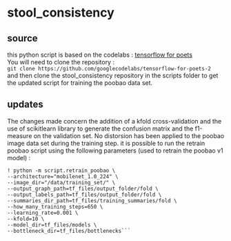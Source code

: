 # stool_consistency
## source 
this python script is based on the codelabs : [tensorflow for poets](https://codelabs.developers.google.com/codelabs/tensorflow-for-poets/#0)  
You will need to clone the repository :  
```git clone https://github.com/googlecodelabs/tensorflow-for-poets-2  ```  
and then clone the stool_consistency repository in the scripts folder to get the updated script for training the poobao data set. 
## updates 
The changes made concern the addition of a kfold cross-validation and the use of scikitlearn library to generate the confusion matrix and the f1-measure on the validation set. 
No distorsion has been applied to the poobao image data set during the training step.
it is possible to run the retrain poobao script using the following parameters (used to retrain the poobao v1 model) : 
```
! python -m script.retrain_poobao \
--architecture="mobilenet_1.0_224" \
--image_dir="/data/training_set/" \
--output_graph_path=tf_files/output_folder/fold \
--output_labels_path=tf_files/output_folder/fold \
--summaries_dir_path=tf_files/training_summaries/fold \
--how_many_training_steps=650 \
--learning_rate=0.001 \
--kfold=10 \
--model_dir=tf_files/models \
--bottleneck_dir=tf_files/bottlenecks```
